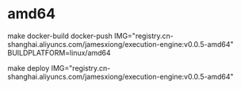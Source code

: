 

# amd64




make docker-build docker-push IMG="registry.cn-shanghai.aliyuncs.com/jamesxiong/execution-engine:v0.0.5-amd64" BUILDPLATFORM=linux/amd64





make deploy IMG="registry.cn-shanghai.aliyuncs.com/jamesxiong/execution-engine:v0.0.5-amd64"

